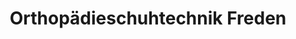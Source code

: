 ---
title: "Orthopädieschuhtechnik Freden"
url: /freden-leine/orthopaedieschuhtechnik-freden/
shop: Schuhe
---